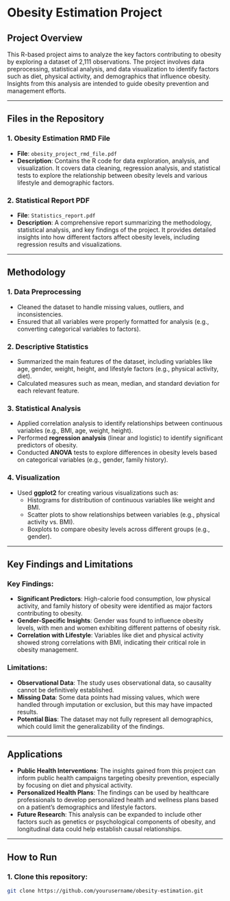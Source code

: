 # Obesity Estimation Project

## Project Overview

This R-based project aims to analyze the key factors contributing to obesity by exploring a dataset of 2,111 observations. The project involves data preprocessing, statistical analysis, and data visualization to identify factors such as diet, physical activity, and demographics that influence obesity. Insights from this analysis are intended to guide obesity prevention and management efforts.

---

## Files in the Repository

### 1. **Obesity Estimation RMD File**
- **File**: `obesity_project_rmd_file.pdf`
- **Description**: Contains the R code for data exploration, analysis, and visualization. It covers data cleaning, regression analysis, and statistical tests to explore the relationship between obesity levels and various lifestyle and demographic factors.

### 2. **Statistical Report PDF**
- **File**: `Statistics_report.pdf`
- **Description**: A comprehensive report summarizing the methodology, statistical analysis, and key findings of the project. It provides detailed insights into how different factors affect obesity levels, including regression results and visualizations.

---

## Methodology

### 1. **Data Preprocessing**
- Cleaned the dataset to handle missing values, outliers, and inconsistencies.
- Ensured that all variables were properly formatted for analysis (e.g., converting categorical variables to factors).

### 2. **Descriptive Statistics**
- Summarized the main features of the dataset, including variables like age, gender, weight, height, and lifestyle factors (e.g., physical activity, diet).
- Calculated measures such as mean, median, and standard deviation for each relevant feature.

### 3. **Statistical Analysis**
- Applied correlation analysis to identify relationships between continuous variables (e.g., BMI, age, weight, height).
- Performed **regression analysis** (linear and logistic) to identify significant predictors of obesity.
- Conducted **ANOVA** tests to explore differences in obesity levels based on categorical variables (e.g., gender, family history).

### 4. **Visualization**
- Used **ggplot2** for creating various visualizations such as:
  - Histograms for distribution of continuous variables like weight and BMI.
  - Scatter plots to show relationships between variables (e.g., physical activity vs. BMI).
  - Boxplots to compare obesity levels across different groups (e.g., gender).

---

## Key Findings and Limitations

### Key Findings:
- **Significant Predictors**: High-calorie food consumption, low physical activity, and family history of obesity were identified as major factors contributing to obesity.
- **Gender-Specific Insights**: Gender was found to influence obesity levels, with men and women exhibiting different patterns of obesity risk.
- **Correlation with Lifestyle**: Variables like diet and physical activity showed strong correlations with BMI, indicating their critical role in obesity management.

### Limitations:
- **Observational Data**: The study uses observational data, so causality cannot be definitively established.
- **Missing Data**: Some data points had missing values, which were handled through imputation or exclusion, but this may have impacted results.
- **Potential Bias**: The dataset may not fully represent all demographics, which could limit the generalizability of the findings.

---

## Applications

- **Public Health Interventions**: The insights gained from this project can inform public health campaigns targeting obesity prevention, especially by focusing on diet and physical activity.
- **Personalized Health Plans**: The findings can be used by healthcare professionals to develop personalized health and wellness plans based on a patient’s demographics and lifestyle factors.
- **Future Research**: This analysis can be expanded to include other factors such as genetics or psychological components of obesity, and longitudinal data could help establish causal relationships.

---

## How to Run

### 1. Clone this repository:
   ```bash
   git clone https://github.com/yourusername/obesity-estimation.git
